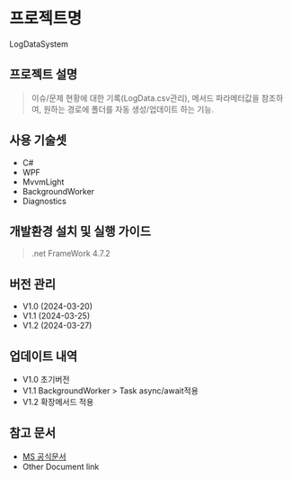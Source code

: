 # 프로젝트명 
LogDataSystem
## 프로젝트 설명
> 이슈/문제 현황에 대한 기록(LogData.csv관리), 메서드 파라메터값을 참조하여, 원하는 경로에 폴더를 자동 생성/업데이트 하는 기능.
## 사용 기술셋
  * C#
  * WPF
  * MvvmLight
  * BackgroundWorker
  * Diagnostics

## 개발환경 설치 및 실행 가이드
> .net FrameWork 4.7.2

## 버전 관리
  * V1.0 (2024-03-20)
  * V1.1 (2024-03-25)
  * V1.2 (2024-03-27)

## 업데이트 내역
  * V1.0 초기버전
  * V1.1 BackgroundWorker > Task async/await적용
  * V1.2 확장메서드 적용

## 참고 문서
* [MS 공식문서](https://learn.microsoft.com/ko-kr/dotnet/api/system.diagnostics?view=netframework-4.7.2)
* Other Document link
